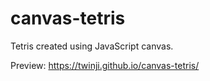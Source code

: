 # canvas-tetris
Tetris created using JavaScript canvas.

Preview: https://twinji.github.io/canvas-tetris/
